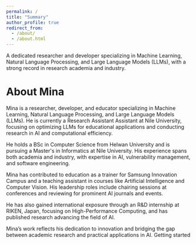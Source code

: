 ```yaml
---
permalink: /
title: "Summary"
author_profile: true
redirect_from: 
  - /about/
  - /about.html
---
```


A dedicated researcher and developer specializing in Machine Learning, Natural Language Processing, and Large
Language Models (LLMs), with a strong record in research academia and industry.

About Mina
======
Mina is a researcher, developer, and educator specializing in Machine Learning, Natural Language Processing, and Large Language Models (LLMs). He is currently a Research Assistant Assistant at Nile University, focusing on optimizing LLMs for educational applications and conducting research in AI and computational efficiency.

He holds a BSc in Computer Science from Helwan University and is pursuing a Master's in Informatics at Nile University. His experience spans both academia and industry, with expertise in AI, vulnerability management, and software engineering.

Mina has contributed to education as a trainer for Samsung Innovation Campus and a teaching assistant in courses like Artificial Intelligence and Computer Vision. His leadership roles include chairing sessions at conferences and reviewing for prominent AI journals and events.

He has also gained international exposure through an R&D internship at RIKEN, Japan, focusing on High-Performance Computing, and has published research advancing the field of AI.

Mina’s work reflects his dedication to innovation and bridging the gap between academic research and practical applications in AI.
Getting started
